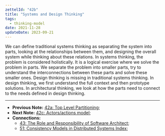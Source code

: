 ```yaml
---
zettelId: "42b"
title: "Systems and Design Thinking"
tags:
  - thinking-model
date: 2021-11-28
updateDate: 2023-09-21
---
```


We can define traditional systems thinking as separating the system into parts, looking at the relationships between them, and designing the overall system while thinking about these relations. In systems thinking, the problem is considered holistically. It is a logical exercise where we solve the problem in parts. We separate the problem into smaller parts, try to understand the interconnections between these parts and solve these smaller ones. Design thinking is missing in traditional systems thinking. In design thinking, we first understand the full context and then prototype solutions. In architectural thinking, we look at how the parts need to connect to the needs defined in design thinking.

---

- **Previous Note:** [42a: Top Level Partitioning](/notes/42a/);
- **Next Note:** [42c: Actors/actions model](/notes/42c/);
- **Connections:**
  - [43: The Role and Responsibility of Software Architect](/notes/43/);
  - [51: Consistency Models in Distributed Systems Index](/notes/51/);
